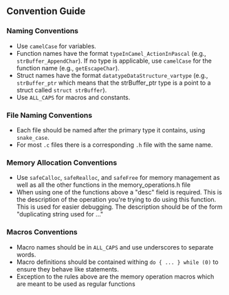 ## Convention Guide

### Naming Conventions

- Use `camelCase` for variables.
- Function names have the format `typeInCamel_ActionInPascal` (e.g., `strBuffer_AppendChar`). If no type is applicable, use `camelCase` for the function name (e.g., `getEscapeChar`).
- Struct names have the format `datatypeDataStructure_vartype` (e.g., `strBuffer_ptr` which means that the strBuffer_ptr type is a point to a struct called `struct strBuffer`).
- Use `ALL_CAPS` for macros and constants.

### File Naming Conventions

- Each file should be named after the primary type it contains, using `snake_case`.
- For most `.c` files there is a corresponding `.h` file with the same name.

### Memory Allocation Conventions

- Use `safeCalloc`, `safeRealloc`, and `safeFree` for memory management as well as all the other functions in the memory_operations.h file
- When using one of the functions above a "desc" field is required. This is the description of the operation you're trying to do using this function. This is used for easier debugging. The description should be of the form "duplicating string used for ..."

### Macros Conventions

- Macro names should be in `ALL_CAPS` and use underscores to separate words.
- Macro definitions should be contained withing `do { ... } while (0)` to ensure they behave like statements.
- Exception to the rules above are the memory operation macros which are meant to be used as regular functions